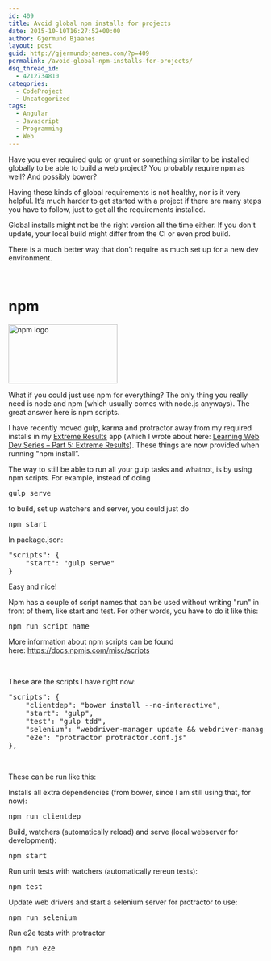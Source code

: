 ```yaml
---
id: 409
title: Avoid global npm installs for projects
date: 2015-10-10T16:27:52+00:00
author: Gjermund Bjaanes
layout: post
guid: http://gjermundbjaanes.com/?p=409
permalink: /avoid-global-npm-installs-for-projects/
dsq_thread_id:
  - 4212734810
categories:
  - CodeProject
  - Uncategorized
tags:
  - Angular
  - Javascript
  - Programming
  - Web
---
```

Have you ever required gulp or grunt or something similar to be installed globally to be able to build a web project? You probably require npm as well? And possibly bower?

Having these kinds of global requirements is not healthy, nor is it very helpful. It’s much harder to get started with a project if there are many steps you have to follow, just to get all the requirements installed.

<!--more-->
Global installs might not be the right version all the time either. If you don't update, your local build might differ from the CI or even prod build.

There is a much better way that don’t require as much set up for a new dev environment.

&nbsp;

# npm

[<img class="alignnone wp-image-411" src="http://gjermundbjaanes.com/wp-content/uploads/2015/10/npm-logo.png" alt="npm logo" width="216" height="117" />](http://gjermundbjaanes.com/wp-content/uploads/2015/10/npm-logo.png)

What if you could just use npm for everything? The only thing you really need is node and npm (which usually comes with node.js anyways). The great answer here is npm scripts.

I have recently moved gulp, karma and protractor away from my required installs in my <a href="https://github.com/bjaanes/ExtremeResults-WebApp" target="_blank">Extreme Results</a> app (which I wrote about here: <a href="http://gjermundbjaanes.com/learning-web-dev-series-part-5-extreme-results/" target="_blank">Learning Web Dev Series – Part 5: Extreme Results</a>). These things are now provided when running "npm install”.

The way to still be able to run all your gulp tasks and whatnot, is by using npm scripts. For example, instead of doing

<pre class="lang:default decode:true">gulp serve</pre>

to build, set up watchers and server, you could just do

<pre class="lang:default decode:true ">npm start</pre>

In package.json:

<pre class="lang:js decode:true ">"scripts": {
    "start": "gulp serve"
}</pre>

Easy and nice!

Npm has a couple of script names that can be used without writing "run" in front of them, like start and test. For other words, you have to do it like this:

<pre class="lang:default decode:true">npm run script_name</pre>

More information about npm scripts can be found here: <a href="https://docs.npmjs.com/misc/scripts" target="_blank">https://docs.npmjs.com/misc/scripts</a>

&nbsp;

These are the scripts I have right now:

<pre class="lang:js decode:true ">"scripts": {
    "clientdep": "bower install --no-interactive",
    "start": "gulp",
    "test": "gulp tdd",
    "selenium": "webdriver-manager update && webdriver-manager start",
    "e2e": "protractor protractor.conf.js"
},</pre>

&nbsp;

These can be run like this:

Installs all extra dependencies (from bower, since I am still using that, for now):

<pre class="lang:default decode:true ">npm run clientdep</pre>

Build, watchers (automatically reload) and serve (local webserver for development):

<pre class="lang:default decode:true">npm start</pre>

Run unit tests with watchers (automatically rereun tests):

<pre class="lang:default decode:true ">npm test</pre>

Update web drivers and start a selenium server for protractor to use:

<pre class="lang:default decode:true ">npm run selenium</pre>

Run e2e tests with protractor

<pre class="lang:default decode:true">npm run e2e
</pre>